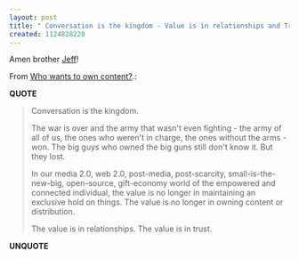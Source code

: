 ```yaml
---
layout: post
title: " Conversation is the kingdom - Value is in relationships and Trust"
created: 1124828220
---
```

<p>Amen brother <a href="http://www.buzzmachine.com/">Jeff</a>!
</p>
<p>From <a href="http://www.buzzmachine.com/index.php/2005/08/23/who-wants-to-own-content/">Who wants to own content?</a>.:</p>
<p><b>QUOTE</b></p><blockquote>Conversation is the kingdom.

<p>The war is over and the army that wasn't even fighting - the army of all of us, the ones who weren't in charge, the ones without the arms - won. The big guys who owned the big guns still don't know it. But they lost.</p>

<p>In our media 2.0, web 2.0, post-media, post-scarcity, small-is-the-new-big, open-source, gift-economy world of the empowered and connected individual, the value is no longer in maintaining an exclusive hold on things. The value is no longer in owning content or distribution.
</p>
<p>The value is in relationships. The value is in trust.</p></blockquote><p><b>UNQUOTE</b></p>



